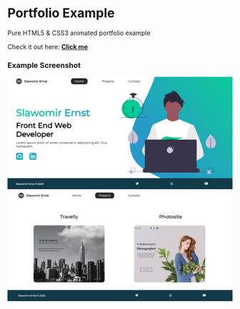 # Portfolio Example

Pure HTML5 & CSS3 animated portfolio example

Check it out here: [**Click me**](https://slawoe.github.io/h5c3-portfolioexample/)

### Example Screenshot

![Screenshot](./screenshots/screenshot.png)
![Screenshot2](./screenshots/screenshot2.png)
